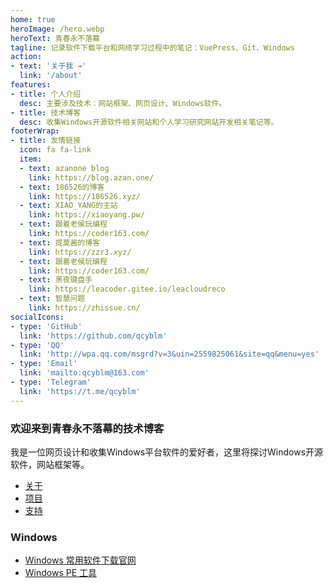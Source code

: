 ```yaml
---
home: true
heroImage: /hero.webp
heroText: 青春永不落幕
tagline: 记录软件下载平台和网络学习过程中的笔记：VuePress、Git、Windows
action:
- text: '关于我 →'
  link: '/about'
features:
- title: 个人介绍
  desc: 主要涉及技术：网站框架、网页设计、Windows软件。
- title: 技术博客
  desc: 收集Windows开源软件相关网站和个人学习研究网站开发相关笔记等。
footerWrap:
- title: 友情链接
  icon: fa fa-link
  item:
  - text: azanone blog
    link: https://blog.azan.one/
  - text: 186526的博客
    link: https://186526.xyz/
  - text: XIAO_YANG的主站
    link: https://xiaoyang.pw/
  - text: 跟着老侯玩编程
    link: https://coder163.com/
  - text: 提莫酱的博客
    link: https://zzr3.xyz/
  - text: 跟着老侯玩编程
    link: https://coder163.com/
  - text: 黑夜键盘手
    link: https://leacoder.gitee.io/leacloudreco
  - text: 智慧问题
    link: https://zhissue.cn/
socialIcons:
- type: 'GitHub'
  link: 'https://github.com/qcyblm'
- type: 'QQ'
  link: 'http://wpa.qq.com/msgrd?v=3&uin=2559825061&site=qq&menu=yes'
- type: 'Email'
  link: 'mailto:qcyblm@163.com'
- type: 'Telegram'
  link: 'https://t.me/qcyblm'
---
```


### 欢迎来到青春永不落幕的技术博客
我是一位网页设计和收集Windows平台软件的爱好者，这里将探讨Windows开源软件，网站框架等。

- [关于](/about)
- [项目](/project)
- [支持](/support)

### Windows

- [Windows 常用软件下载官网](/windows/software)
- [Windows PE 工具](/windows/wepe)

<Vssue :title="$title" />